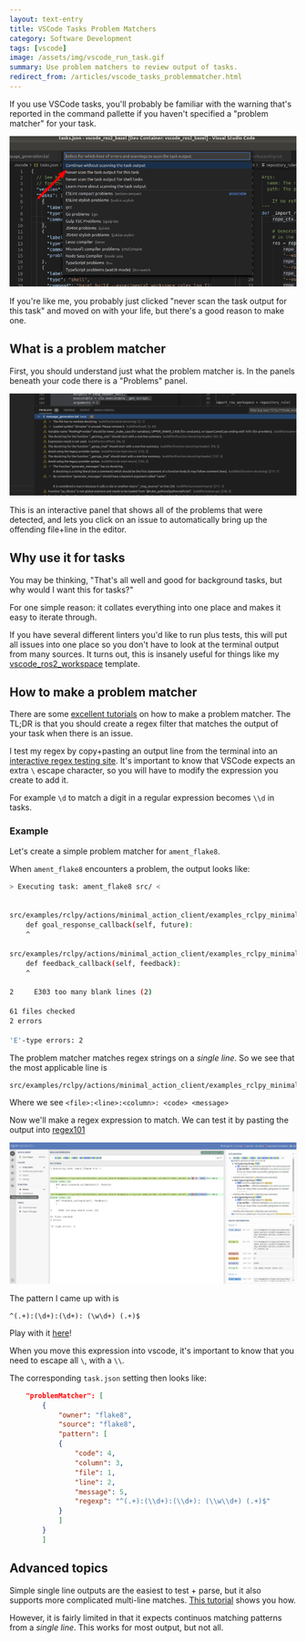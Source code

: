 ```yaml
---
layout: text-entry
title: VSCode Tasks Problem Matchers
category: Software Development
tags: [vscode]
image: /assets/img/vscode_run_task.gif
summary: Use problem matchers to review output of tasks.
redirect_from: /articles/vscode_tasks_problemmatcher.html
---
```


If you use VSCode tasks, you'll probably be familiar with the warning that's reported in the command pallette if you haven't specified a "problem matcher" for your task.

![vscode no problem matcher](/assets/img/vscode_tasks_no_problemmatcher.png)

If you're like me, you probably just clicked "never scan the task output for this task" and moved on with your life, but there's a good reason to make one.

## What is a problem matcher

First, you should understand just what the problem matcher is.  In the panels beneath your code there is a "Problems" panel.  

![vscode problems panel](/assets/img/vscode_problems_panel.png)

This is an interactive panel that shows all of the problems that were detected, and lets you click on an issue to automatically bring up the offending file+line in the editor.

## Why use it for tasks

You may be thinking, "That's all well and good for background tasks, but why would I want this for tasks?"  

For one simple reason: it collates everything into one place and makes it easy to iterate through.

If you have several different linters you'd like to run plus tests, this will put all issues into one place so you don't have to look at the terminal output from many sources.  It turns out, this is insanely useful for things like my [vscode_ros2_workspace](https://github.com/athackst/vscode_ros2_workspace) template.

## How to make a problem matcher

There are some [excellent tutorials](https://code.visualstudio.com/docs/editor/tasks#_defining-a-problem-matcher) on how to make a problem matcher.  The TL;DR is that you should create a regex filter that matches the output of your task when there is an issue.

I test my regex by copy+pasting an output line from the terminal into an [interactive regex testing site](https://regex101.com/).  It's important to know that VSCode expects an extra `\` escape character, so you will have to modify the expression you create to add it.

For example `\d` to match a digit in a regular expression becomes `\\d` in tasks.

### Example

Let's create a simple problem matcher for `ament_flake8`.

When `ament_flake8` encounters a problem, the output looks like:

```bash
> Executing task: ament_flake8 src/ <


src/examples/rclpy/actions/minimal_action_client/examples_rclpy_minimal_action_client/client_cancel.py:38:5: E303 too many blank lines (2)
    def goal_response_callback(self, future):
    ^

src/examples/rclpy/actions/minimal_action_client/examples_rclpy_minimal_action_client/client_cancel.py:52:5: E303 too many blank lines (2)
    def feedback_callback(self, feedback):
    ^

2     E303 too many blank lines (2)

61 files checked
2 errors

'E'-type errors: 2
```

The problem matcher matches regex strings on a *single line*.  So we see that the most applicable line is

```bash
src/examples/rclpy/actions/minimal_action_client/examples_rclpy_minimal_action_client/client_cancel.py:38:5: E303 too many blank lines (2)
```

Where we see `<file>:<line>:<column>: <code> <message>`

Now we'll make a regex expression to match.  We can test it by pasting the output into [regex101](https://regex101.com)

[![regex pattern match](/assets/img/vscode_pattern_regex_match.png)](https://regex101.com/r/unMyUh/1)

The pattern I came up with is

```regex
^(.+):(\d+):(\d+): (\w\d+) (.+)$
```

Play with it [here](https://regex101.com/r/unMyUh/1)!

When you move this expression into vscode, it's important to know that you need to escape all `\`, with a `\\`.

The corresponding `task.json` setting then looks like:

```json
    "problemMatcher": [
        {
            "owner": "flake8",
            "source": "flake8",
            "pattern": [
            {
                "code": 4,
                "column": 3,
                "file": 1,
                "line": 2,
                "message": 5,
                "regexp": "^(.+):(\\d+):(\\d+): (\\w\\d+) (.+)$"
            }
            ]
        }
        ]
```

## Advanced topics

Simple single line outputs are the easiest to test + parse, but it also supports more complicated multi-line matches.  [This tutorial](https://code.visualstudio.com/docs/editor/tasks#_defining-a-multiline-problem-matcher) shows you how.

However, it is fairly limited in that it expects continuos matching patterns from a _single line_.  This works for most output, but not all.
